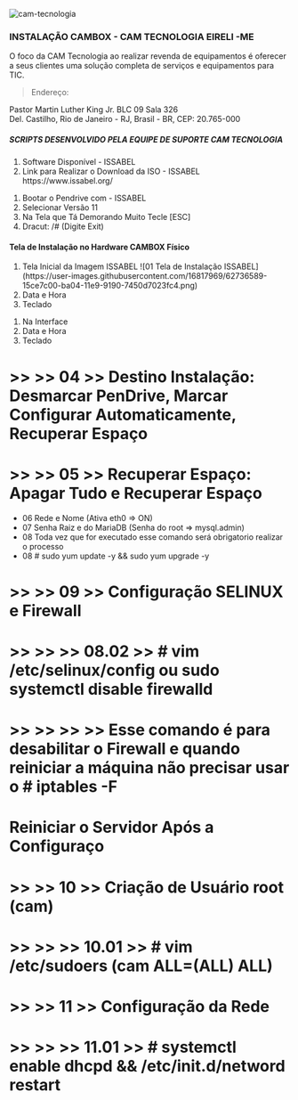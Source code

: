 ![cam-tecnologia](https://user-images.githubusercontent.com/16817969/62732643-43fb8e00-b9fb-11e9-8f04-af29c1f6d8bb.jpg)

### INSTALAÇÃO CAMBOX - CAM TECNOLOGIA EIRELI -ME 

O foco da CAM Tecnologia ao realizar revenda de equipamentos é oferecer a seus clientes uma solução completa de serviços e equipamentos para TIC.

> Endereço: 

Pastor Martin Luther King Jr. BLC 09 Sala 326     
Del. Castilho, Rio de Janeiro - RJ, Brasil - BR, CEP: 20.765-000                      

##### SCRIPTS DESENVOLVIDO PELA EQUIPE DE SUPORTE CAM TECNOLOGIA

<ol>
  <li>Software Disponível - ISSABEL</li>
  <li>Link para Realizar o Download da ISO - ISSABEL https://www.issabel.org/</li>
</ol>


<ol>
  <li>Bootar o Pendrive com - ISSABEL</li>
  <li>Selecionar Versão 11</li>
  <li>Na Tela que Tá Demorando Muito Tecle [ESC]</li>
  <li>Dracut: /# (Digite Exit)</li>
</ol>

#### Tela de Instalação no Hardware CAMBOX Físico

<ol>
  <li>Tela Inicial da Imagem ISSABEL 
  ![01 Tela de Instalação ISSABEL](https://user-images.githubusercontent.com/16817969/62736589-15ce7c00-ba04-11e9-9190-7450d7023fc4.png)
  </li>
  <li>Data e Hora</li>
  <li>Teclado</li>
</ol>



<ol>
  <li>Na Interface</li>
  <li>Data e Hora</li>
  <li>Teclado</li>
</ol>


# >> >> 04 >> Destino Instalação: Desmarcar PenDrive, Marcar Configurar Automaticamente, Recuperar Espaço
# >> >> 05 >> Recuperar Espaço: Apagar Tudo e Recuperar Espaço

- 06 Rede e Nome (Ativa eth0 => ON)
- 07 Senha Raiz e do MariaDB (Senha do root => mysql.admin)
- 08 Toda vez que for executado esse comando será obrigatorio realizar o processo 
- 08 # sudo yum update -y && sudo yum upgrade -y
# >> >> 09 >> Configuração SELINUX e Firewall 
# >> >> >> 08.02 >> # vim /etc/selinux/config ou sudo systemctl disable firewalld 
# >> >> >> >> Esse comando é para desabilitar o Firewall e quando reiniciar a máquina não precisar usar o # iptables -F

# Reiniciar o Servidor Após a Configuraço
# >> >> 10 >> Criação de Usuário root (cam) 
# >> >> >> 10.01 >> # vim /etc/sudoers (cam       ALL=(ALL)       ALL)
# >> >> 11 >> Configuração da Rede
# >> >> >> 11.01 >> # systemctl enable dhcpd && /etc/init.d/netword restart


